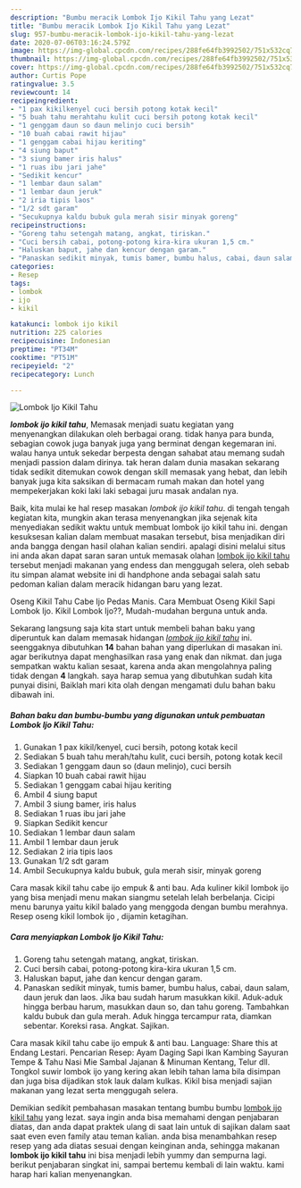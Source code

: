 ```yaml
---
description: "Bumbu meracik Lombok Ijo Kikil Tahu yang Lezat"
title: "Bumbu meracik Lombok Ijo Kikil Tahu yang Lezat"
slug: 957-bumbu-meracik-lombok-ijo-kikil-tahu-yang-lezat
date: 2020-07-06T03:16:24.579Z
image: https://img-global.cpcdn.com/recipes/288fe64fb3992502/751x532cq70/lombok-ijo-kikil-tahu-foto-resep-utama.jpg
thumbnail: https://img-global.cpcdn.com/recipes/288fe64fb3992502/751x532cq70/lombok-ijo-kikil-tahu-foto-resep-utama.jpg
cover: https://img-global.cpcdn.com/recipes/288fe64fb3992502/751x532cq70/lombok-ijo-kikil-tahu-foto-resep-utama.jpg
author: Curtis Pope
ratingvalue: 3.5
reviewcount: 14
recipeingredient:
- "1 pax kikilkenyel cuci bersih potong kotak kecil"
- "5 buah tahu merahtahu kulit cuci bersih potong kotak kecil"
- "1 genggam daun so daun melinjo cuci bersih"
- "10 buah cabai rawit hijau"
- "1 genggam cabai hijau keriting"
- "4 siung baput"
- "3 siung bamer iris halus"
- "1 ruas ibu jari jahe"
- "Sedikit kencur"
- "1 lembar daun salam"
- "1 lembar daun jeruk"
- "2 iria tipis laos"
- "1/2 sdt garam"
- "Secukupnya kaldu bubuk gula merah sisir minyak goreng"
recipeinstructions:
- "Goreng tahu setengah matang, angkat, tiriskan."
- "Cuci bersih cabai, potong-potong kira-kira ukuran 1,5 cm."
- "Haluskan baput, jahe dan kencur dengan garam."
- "Panaskan sedikit minyak, tumis bamer, bumbu halus, cabai, daun salam, daun jeruk dan laos. Jika bau sudah harum masukkan kikil. Aduk-aduk hingga berbau harum, masukkan daun so, dan tahu goreng. Tambahkan kaldu bubuk dan gula merah. Aduk hingga tercampur rata, diamkan sebentar. Koreksi rasa. Angkat. Sajikan."
categories:
- Resep
tags:
- lombok
- ijo
- kikil

katakunci: lombok ijo kikil 
nutrition: 225 calories
recipecuisine: Indonesian
preptime: "PT34M"
cooktime: "PT51M"
recipeyield: "2"
recipecategory: Lunch

---
```



![Lombok Ijo Kikil Tahu](https://img-global.cpcdn.com/recipes/288fe64fb3992502/751x532cq70/lombok-ijo-kikil-tahu-foto-resep-utama.jpg)

<b><i>lombok ijo kikil tahu</i></b>, Memasak menjadi suatu kegiatan yang menyenangkan dilakukan oleh berbagai orang. tidak hanya para bunda, sebagian cowok juga banyak juga yang berminat dengan kegemaran ini. walau hanya untuk sekedar berpesta dengan sahabat atau memang sudah menjadi passion dalam dirinya. tak heran dalam dunia masakan sekarang tidak sedikit ditemukan cowok dengan skill memasak yang hebat, dan lebih banyak juga kita saksikan di bermacam rumah makan dan hotel yang mempekerjakan koki laki laki sebagai juru masak andalan nya.

Baik, kita mulai ke hal resep masakan <i>lombok ijo kikil tahu</i>. di tengah tengah kegiatan kita, mungkin akan terasa menyenangkan jika sejenak kita menyediakan sedikit waktu untuk membuat lombok ijo kikil tahu ini. dengan kesuksesan kalian dalam membuat masakan tersebut, bisa menjadikan diri anda bangga dengan hasil olahan kalian sendiri. apalagi disini melalui situs ini anda akan dapat saran saran untuk memasak olahan <u>lombok ijo kikil tahu</u> tersebut menjadi makanan yang endess dan menggugah selera, oleh sebab itu simpan alamat website ini di handphone anda sebagai salah satu pedoman kalian dalam meracik hidangan baru yang lezat.

Oseng Kikil Tahu Cabe Ijo Pedas Manis. Cara Membuat Oseng Kikil Sapi Lombok Ijo. Kikil Lombok Ijo??, Mudah-mudahan berguna untuk anda.


Sekarang langsung saja kita start untuk membeli bahan baku yang diperuntuk kan dalam memasak hidangan <u><i>lombok ijo kikil tahu</i></u> ini. seenggaknya dibutuhkan <b>14</b> bahan bahan yang diperlukan di masakan ini. agar berikutnya dapat menghasilkan rasa yang enak dan nikmat. dan juga sempatkan waktu kalian sesaat, karena anda akan mengolahnya paling tidak dengan <b>4</b> langkah. saya harap semua yang dibutuhkan sudah kita punyai disini, Baiklah mari kita olah dengan mengamati dulu bahan baku dibawah ini.

<!--inarticleads1-->

##### Bahan baku dan bumbu-bumbu yang digunakan untuk pembuatan Lombok Ijo Kikil Tahu:

1. Gunakan 1 pax kikil/kenyel, cuci bersih, potong kotak kecil
1. Sediakan 5 buah tahu merah/tahu kulit, cuci bersih, potong kotak kecil
1. Sediakan 1 genggam daun so (daun melinjo), cuci bersih
1. Siapkan 10 buah cabai rawit hijau
1. Sediakan 1 genggam cabai hijau keriting
1. Ambil 4 siung baput
1. Ambil 3 siung bamer, iris halus
1. Sediakan 1 ruas ibu jari jahe
1. Siapkan Sedikit kencur
1. Sediakan 1 lembar daun salam
1. Ambil 1 lembar daun jeruk
1. Sediakan 2 iria tipis laos
1. Gunakan 1/2 sdt garam
1. Ambil Secukupnya kaldu bubuk, gula merah sisir, minyak goreng


Cara masak kikil tahu cabe ijo empuk &amp; anti bau. Ada kuliner kikil lombok ijo yang bisa menjadi menu makan siangmu setelah lelah berbelanja. Cicipi menu barunya yaitu kikil balado yang menggoda dengan bumbu merahnya. Resep oseng kikil lombok ijo , dijamin ketagihan. 

<!--inarticleads2-->

##### Cara menyiapkan Lombok Ijo Kikil Tahu:

1. Goreng tahu setengah matang, angkat, tiriskan.
1. Cuci bersih cabai, potong-potong kira-kira ukuran 1,5 cm.
1. Haluskan baput, jahe dan kencur dengan garam.
1. Panaskan sedikit minyak, tumis bamer, bumbu halus, cabai, daun salam, daun jeruk dan laos. Jika bau sudah harum masukkan kikil. Aduk-aduk hingga berbau harum, masukkan daun so, dan tahu goreng. Tambahkan kaldu bubuk dan gula merah. Aduk hingga tercampur rata, diamkan sebentar. Koreksi rasa. Angkat. Sajikan.


Cara masak kikil tahu cabe ijo empuk &amp; anti bau. Language: Share this at Endang Lestari. Pencarian Resep: Ayam Daging Sapi Ikan Kambing Sayuran Tempe &amp; Tahu Nasi Mie Sambal Jajanan &amp; Minuman Kentang, Telur dll. Tongkol suwir lombok ijo yang kering akan lebih tahan lama bila disimpan dan juga bisa dijadikan stok lauk dalam kulkas. Kikil bisa menjadi sajian makanan yang lezat serta menggugah selera. 

Demikian sedikit pembahasan masakan tentang bumbu bumbu <u>lombok ijo kikil tahu</u> yang lezat. saya ingin anda bisa memahami dengan penjabaran diatas, dan anda dapat praktek ulang di saat lain untuk di sajikan dalam saat saat even even family atau teman kalian. anda bisa menambahkan resep resep yang ada diatas sesuai dengan keinginan anda, sehingga makanan <b>lombok ijo kikil tahu</b> ini bisa menjadi lebih yummy dan sempurna lagi. berikut penjabaran singkat ini, sampai bertemu kembali di lain waktu. kami harap hari kalian menyenangkan.
